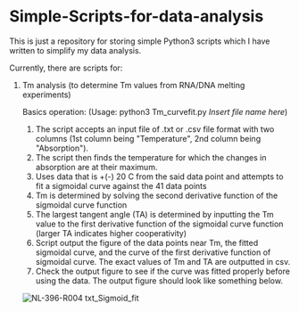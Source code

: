 # Simple-Scripts-for-data-analysis
This is just a repository for storing simple Python3 scripts which I have written to simplify my data analysis.

Currently, there are scripts for:
1. Tm analysis (to determine Tm values from RNA/DNA melting experiments)

    Basics operation: (Usage: python3 Tm_curvefit.py *Insert file name here*)
    1. The script accepts an input file of .txt or .csv file format with two columns (1st column being "Temperature", 2nd column being "Absorption").
    2. The script then finds the temperature for which the changes in absorption are at their maximum.
    3. Uses data that is +(-) 20 C from the said data point and attempts to fit a sigmoidal curve against the 41 data points
    4. Tm is determined by solving the second derivative function of the sigmoidal curve function
    5. The largest tangent angle (TA) is determined by inputting the Tm value to the first derivative function of the sigmoidal curve function
       (larger TA indicates higher cooperativity)
    6. Script output the figure of the data points near Tm, the fitted sigmoidal curve, and the curve of the first derivative function of sigmoidal curve. The exact values of Tm and TA are outputted in csv.
    7. Check the output figure to see if the curve was fitted properly before using the data. The output figure should look like something below.

    ![NL-396-R004 txt_Sigmoid_fit](https://github.com/BenNiLu/Simple-Scripts-for-data-analysis/assets/137369525/34390c42-afc0-463f-883c-a3d51d17f648)
